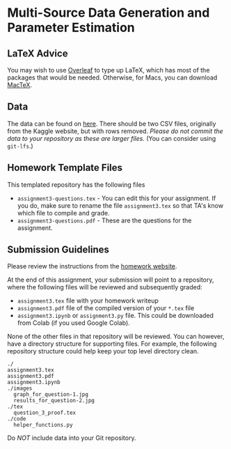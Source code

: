 # Multi-Source Data Generation and Parameter Estimation

## LaTeX Advice

You may wish to use [Overleaf](http://www.overleaf.com) to type up LaTeX, which has most of the packages that would be needed. Otherwise, for Macs, you can download [MacTeX](https://www.tug.org/mactex/).

## Data

The data can be found on [here](https://course.ccs.neu.edu/cs6220/homework-3/). There should be two CSV files, originally from the Kaggle website, but with rows removed. *Please do not commit the data to your repository as these are larger files.* (You can consider using `git-lfs`.)

## Homework Template Files

This templated repository has the following files

* `assignment3-questions.tex` - You can edit this for your assignment. If you do, make sure to rename the file `assignment3.tex` so that TA's know which file to compile and grade.
* `assignment3-questions.pdf` - These are the questions for the assignment. 

## Submission Guidelines

Please review the instructions from the [homework website](https://course.ccs.neu.edu/cs6220/homework-3/).

At the end of this assignment, your submission will point to a repository, where the following files will be reviewed and subsequently graded:

* `assignment3.tex` file with your homework writeup
* `assignment3.pdf` file of the compiled version of your `*.tex` file
* `assignment3.ipynb` or `assignment3.py` file. This could be downloaded from Colab (if you used Google Colab).

None of the other files in that repository will be reviewed. You can however, have a directory structure for supporting files. For example, the following repository structure could help keep your top level directory clean.

```
./
assignment3.tex
assignment3.pdf
assignment3.ipynb
./images
  graph_for_question-1.jpg
  results_for_question-2.jpg
./tex
  question_3_proof.tex
./code
  helper_functions.py
```

Do _NOT_ include data into your Git repository.
